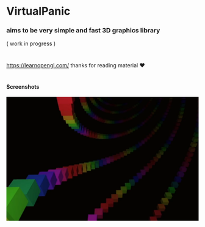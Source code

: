 # VirtualPanic

### aims to be very simple and fast 3D graphics library

 ( work in progress )


# 

https://learnopengl.com/  thanks for reading material :heart:

#
#### Screenshots

![](https://github.com/331uw13/VirtualPanic/blob/master/Images/rainbow.png)
